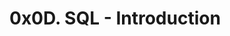 0x0D. SQL - Introduction
========================
































































































































































































































































































































































































































































































































































































































































































































































































































